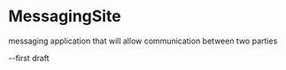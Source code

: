 # MessagingSite
messaging application that will allow communication between two parties

--first draft
